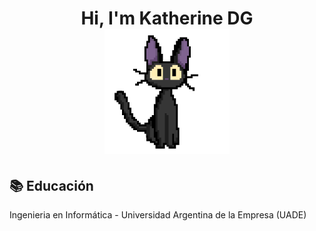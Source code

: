 <h1 align="center" > Hi, I'm Katherine DG <br> <img height="200" width="200" src="https://github.com/KatherineDG/KatherineDG/blob/main/kikigifKatherneDG.gif"> </h1>


<h2>📚 Educación</h2>
<p>Ingenieria en Informática - Universidad Argentina de la Empresa (UADE)</p>
<!--
**KatherineDG/KatherineDG** is a ✨ _special_ ✨ repository because its `README.md` (this file) appears on your GitHub profile.

Here are some ideas to get you started:

- 🔭 I’m currently working on ...
- 🌱 I’m currently learning ...
- 👯 I’m looking to collaborate on ...
- 🤔 I’m looking for help with ...
- 💬 Ask me about ...
- 📫 How to reach me: ...
- 😄 Pronouns: ...
- ⚡ Fun fact: ...
-->
